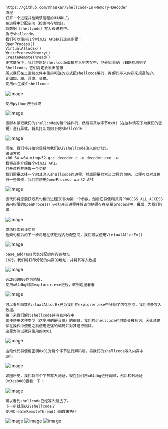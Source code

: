 	https://github.com/mhaskar/Shellcode-In-Memory-Decoder
	流程
	打开一个进程并检索该进程的HANDLE。
	在进程中分配空间（检索内存地址）。
	将数据（shellcode）写入该进程中。
	执行shellcode。
	我们可以使用几个Win32 API执行这些步骤：
	OpenProcess()
	VirtualAllocEx()
	WriteProcessMemory()
	CreateRemoteThread()
	正常情况下，我们将原始shellcode直接写入到内存中，但是如果AV /EDR检测到了Shellcode，它们肯定会发出警报
	所以我们在二进制文件中使用可逆的方式把shellcode编码，再解码写入内存来规避防护。
	比如加、减、异或、交换。
	使用cs生成个shellcode
![image](/assets/Pentest_Note/master/img/759.png)
	
	使用python进行异或
![image](/assets/Pentest_Note/master/img/760.png)

	该脚本读取我们的shellcode的每个操作码，然后将其与字节0x01（在这种情况下为我们的密钥）进行异或，将其打印为如下的shellcode ：
![image](/assets/Pentest_Note/master/img/761.png)

	现在，我们将开始实现将为我们执行shellcode注入的C代码。
	编译方式
	x86_64-w64-mingw32-gcc decoder.c -o decoder.exe -w
	我将逐步介绍每个win32 API。
	打开过程并获取一个句柄
	我们需要选择一个向其注入shellcode的进程，然后需要检索该过程的句柄，以便可以对其执行一些操作，我们将使用OpenProcess win32 API
![image](/assets/Pentest_Note/master/img/762.png)

	该代码将您要获取其句柄的进程ID作为第一个参数，然后它将使用具有PROCESS_ALL_ACCESS访问权限的OpenProcess()来打开该进程并将该句柄保存在变量process中，最后，为我们打印
![image](/assets/Pentest_Note/master/img/763.png)

	成功检索到该句柄
	检索句柄后的下一步将是在该进程内分配空间，我们可以使用VirtualAllocEx()
![image](/assets/Pentest_Note/master/img/764.png)

	base_address代表分配的内存的地址
	16行，我们将打印分配的内存的地址，并将其写入数据
![image](/assets/Pentest_Note/master/img/765.png)

	0x29d0000作为地址，
	使用x64dbg附加explorer.exe进程，转到这里看看
![image](/assets/Pentest_Note/master/img/766.png)

	可以看到函数VirtualAllocEx已为我们在explorer.exe中分配了内存空间，我们准备写入数据。
	接下来我们解码shellcode并写到内存中
	即使使用这种类型（这里用的是异或）的编码，我们的shellcode也可能会被标记，因此请确保在操作中使用之前使用更强的编码并对其进行测试。
	这里为测试就只使用的0x01
![image](/assets/Pentest_Note/master/img/767.png)

	这段代码将使用密钥0x01对每个字节进行解码后，将我们的shellcode写入内存中
	运行
![image](/assets/Pentest_Note/master/img/768.png)

	如图所见，我们将每个字节写入地址，现在我们用x64dbg进行调试，然后转到地址 0x3ce0000查看一下：
![image](/assets/Pentest_Note/master/img/769.png)

	可以看到shellcode已经写入进去了。
	下一步就是执行shellcode了
	使用CreateRemoteThread()函数来执行
![image](/assets/Pentest_Note/master/img/770.png)
![image](/assets/Pentest_Note/master/img/771.png)
![image](/assets/Pentest_Note/master/img/772.png)
